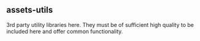 assets-utils
---

3rd party utility libraries here. They must be of sufficient high quality to be included here and offer common functionality.
